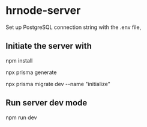 # hrnode-server

Set up PostgreSQL connection string with the .env file,

## Initiate the server with 

npm install

npx prisma generate

npx prisma migrate dev --name "initialize"

## Run server dev mode

npm run dev


